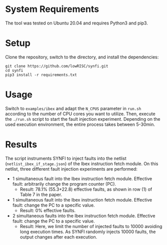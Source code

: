 # System Requirements
The tool was tested on Ubuntu 20.04 and requires Python3 and pip3.
# Setup
Clone the repository, switch to the directory, and install the dependencies:
```
git clone https://github.com/lowRISC/synfi.git
cd synfi
pip3 install -r requirements.txt
```
# Usage
Switch to ```examples/ibex``` and adapt the ```N_CPUS``` parameter in ```run.sh``` according to the number of CPU cores you want to utilize.
Then, execute the ```./run.sh``` script to start the fault injection experiment. Depending on the used execution environment, the entire process takes between 5-30min.
# Results
The script instruments SYNFI to inject faults into the netlist (```netlist_ibex_if_stage.json```) of the Ibex instruction fetch module. On this netlist, three different fault injection experiments are performed:
- 1 simultaneous fault into the Ibex instruction fetch module. Effective fault: arbitrarily change the program counter (PC).
  - Result: 78.1% (55.3+22.8) effective faults, as shown in row (1) of Table 7 in the paper.
- 1 simultaneous fault into the Ibex instruction fetch module. Effective fault: change the PC to a specific value.
  - Result: 0% effective faults.
- 2 simultaneous faults into the Ibex instruction fetch module. Effective fault: change the PC to a specific value.
  - Result: Here, we limit the number of injected faults to 10000 avoiding long execution times. As SYNFI randomly injects 10000 faults, the output changes after each execution.